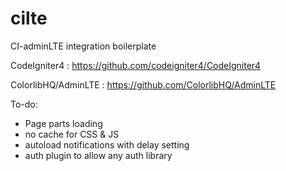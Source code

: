 # cilte
CI-adminLTE integration boilerplate

CodeIgniter4 : https://github.com/codeigniter4/CodeIgniter4

ColorlibHQ/AdminLTE : https://github.com/ColorlibHQ/AdminLTE

To-do:
- Page parts loading
- no cache for CSS & JS
- autoload notifications with delay setting
- auth plugin to allow any auth library
